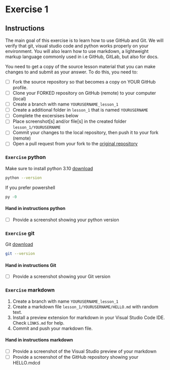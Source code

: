 # Exercise 1

## Instructions

The main goal of this exercise is to learn how to use GitHub and Git. We will verify that git, visual studio code and python works properly on your environment. You will also learn how to use markdown, a lightweight markup language commonly used in i.e GitHub, GitLab, but also for docs.

You need to get a copy of the source lesson material that you can make changes to and submit as your answer. To do this, you need to:

- [ ]  Fork the source repository so that becomes a copy on YOUR GitHub profile.
- [ ]  Clone your FORKED repository on GitHub (remote) to your computer (local)
- [ ]  Create a branch with name `YOURUSERNAME_lesson_1`
- [ ]  Create a additional folder in `lesson_1` that is named `YOURUSERNAME`
- [ ]  Complete the excersises below
- [ ]  Place screenshot[s] and/or file[s] in the created folder `lesson_1/YOURUSERNAME`
- [ ]  Commit your changes to the local repository, then push it to your fork (remote)
- [ ]  Open a pull request from your fork to the [original repository](https://github.com/fictive-reality/devops22-python.git)

### `Exercise` python

Make sure to install python 3.10 [download](https://www.python.org/downloads/)

```bash
python --version
```

If you prefer powershell

```PowerShell
py -0
```

#### Hand in instructions python

- [ ]  Provide a screenshot showing your python version

### `Exercise` git

Git [download](https://git-scm.com/downloads)

```bash
git --version
```

#### Hand in instructions Git

- [ ]  Provide a screenshot showing your Git version

### `Exercise` markdown

1. Create a branch with name `YOURUSERNAME_lesson_1`
2. Create a markdown file `lesson_1/YOURUSERNAME/HELLO.md` with random text.
3. Install a preview extension for markdown in your Visual Studio Code IDE. Check `LINKS.md` for help.
4. Commit and push your markdown file.

#### Hand in instructions markdown

- [ ]  Provide a screenshot of the Visual Studio preview of your markdown
- [ ]  Provide a screenshot of the GitHub repository showing your HELLO.mdcd